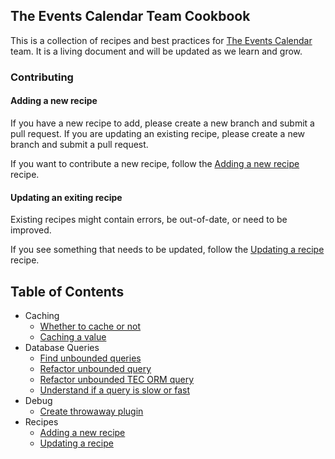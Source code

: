 ## The Events Calendar Team Cookbook

This is a collection of recipes and best practices for <a href="https://theeventscalendar.com/" target="_blank">The
Events Calendar</a> team. It is a living document and will be updated as we learn and grow.

### Contributing

#### Adding a new recipe

If you have a new recipe to add, please create a new branch and submit a pull request. If you are updating an existing
recipe, please create a new branch and submit a pull request.

If you want to contribute a new recipe, follow the [Adding a new recipe][1] recipe.

#### Updating an exiting recipe

Existing recipes might contain errors, be out-of-date, or need to be improved.

If you see something that needs to be updated, follow the [Updating a recipe][2] recipe.

## Table of Contents

* Caching
    * [Whether to cache or not](caching/whether-to-cache-or-not/index.md)
    * [Caching a value](caching/cache-a-value/index.md)
* Database Queries
    * [Find unbounded queries](database-queries/find-unbounded-queries/index.md)
    * [Refactor unbounded query](database-queries/refactor-unbounded-query/index.md)
    * [Refactor unbounded TEC ORM query](database-queries/refactor-unbounded-tec-orm-query/index.md)
    * [Understand if a query is slow or fast](database-queries/understand-if-a-query-is-slow-or-fast/index.md)
* Debug
    * [Create throwaway plugin](debug/create-throw-away-plugin/index.md)
* Recipes
    * [Adding a new recipe](recipes/adding-a-new-recipe/index.md)
    * [Updating a recipe](recipes/updating-a-recipe/index.md)

[1]: recipes/adding-a-new-recipe/index.md

[2]: recipes/updating-a-recipe/index.md
